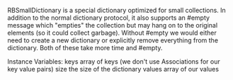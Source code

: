RBSmallDictionary is a special dictionary optimized for small collections. In addition to the normal dictionary protocol, it also supports an #empty message which "empties" the collection but may hang on to the original elements (so it could collect garbage). Without #empty we would either need to create a new dictionary or explicitly remove everything from the dictionary. Both of these take more time and #empty.Instance Variables:keys <Array of: Object> array of keys (we don't use Associations for our key value pairs)size <Integer> the size of the dictionaryvalues <Array of: Object> array of our values